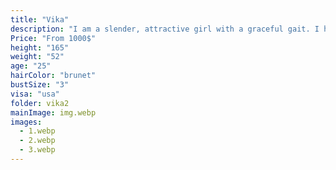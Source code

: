 ```yaml
---
title: "Vika"
description: "I am a slender, attractive girl with a graceful gait. I have refined manners and know how to present myself in society. I am fond of art, like to visit galleries and museums. I like to spend evenings in cozy restaurants in Moscow, easy to communicate with and will be glad to meet you. You can come to the event with me. It won't be boring with me."
Price: "From 1000$"
height: "165"
weight: "52"
age: "25"
hairColor: "brunet"
bustSize: "3"
visa: "usa"
folder: vika2
mainImage: img.webp
images:
  - 1.webp
  - 2.webp
  - 3.webp
---
```

